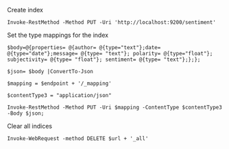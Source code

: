 Create index
```
Invoke-RestMethod -Method PUT -Uri 'http://localhost:9200/sentiment'

```

Set the type mappings for the index
```
$body=@{properties= @{author= @{type="text"};date= @{type="date"};message= @{type= "text"}; polarity= @{type="float"}; subjectivity= @{type= "float"}; sentiment= @{type= "text"};};};

$json= $body |ConvertTo-Json

$mapping = $endpoint + '/_mapping'

$contentType3 = "application/json" 

Invoke-RestMethod -Method PUT -Uri $mapping -ContentType $contentType3 -Body $json;

```

Clear all indices
```
Invoke-WebRequest -method DELETE $url + '_all'

```
